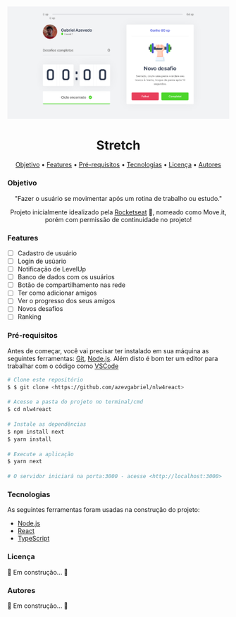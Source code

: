 <img style=(widht:75%) src="img/screenshot.png">
<h1 align="center">Stretch</h1>

<p align="center">
 <a href="#objetivo">Objetivo</a> •
 <a href="#Features">Features</a> • 
 <a href="#Pré-requisitos">Pré-requisitos</a> • 
 <a href="#Tecnologias">Tecnologias</a> • 
 <a href="#licenca">Licença</a> • 
 <a href="#autor">Autores</a>
</p>


### Objetivo

<p align="center">"Fazer o usuário se movimentar após um rotina de trabalho ou estudo."</p>
<p align="center"> Projeto inicialmente idealizado pela <a href="https://rocketseat.com.br/">Rocketseat</a> 🚀, nomeado como Move.it, porém com permissão de continuidade no projeto!</p>

### Features

- [ ] Cadastro de usuário
- [ ] Login de usúario
- [ ] Notificação de LevelUp
- [ ] Banco de dados com os usuários
- [ ] Botão de compartilhamento nas rede
- [ ] Ter como adicionar amigos
- [ ] Ver o progresso dos seus amigos
- [ ] Novos desafios
- [ ] Ranking

### Pré-requisitos

Antes de começar, você vai precisar ter instalado em sua máquina as seguintes ferramentas:
[Git](https://git-scm.com), [Node.js](https://nodejs.org/en/). 
Além disto é bom ter um editor para trabalhar com o código como [VSCode](https://code.visualstudio.com/)

```bash
# Clone este repositório
$ $ git clone <https://github.com/azevgabriel/nlw4react>

# Acesse a pasta do projeto no terminal/cmd
$ cd nlw4react

# Instale as dependências
$ npm install next
$ yarn install

# Execute a aplicação
$ yarn next

# O servidor iniciará na porta:3000 - acesse <http://localhost:3000>
```

### Tecnologias

As seguintes ferramentas foram usadas na construção do projeto:

- [Node.js](https://nodejs.org/en/)
- [React](https://pt-br.reactjs.org/)
- [TypeScript](https://www.typescriptlang.org/)

### Licença

🚧 Em construção... 🚧

### Autores

🚧 Em construção... 🚧


